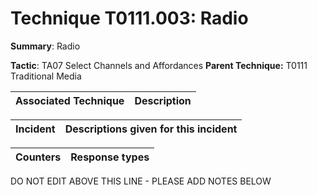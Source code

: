 # Technique T0111.003: Radio

**Summary**: Radio

**Tactic**: TA07 Select Channels and Affordances **Parent Technique:** T0111 Traditional Media


| Associated Technique | Description |
| --------- | ------------------------- |



| Incident | Descriptions given for this incident |
| -------- | -------------------- |



| Counters | Response types |
| -------- | -------------- |


DO NOT EDIT ABOVE THIS LINE - PLEASE ADD NOTES BELOW